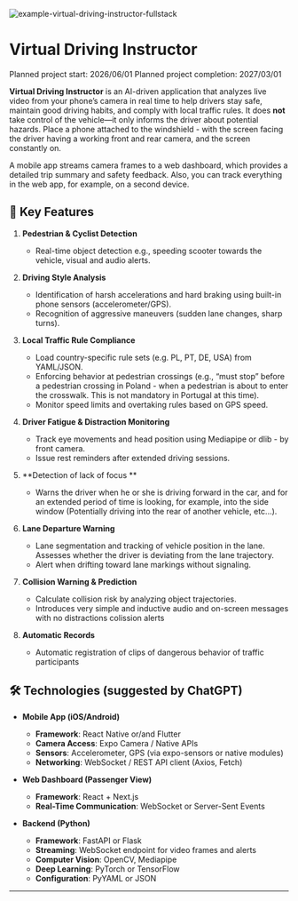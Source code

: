 
![example-virtual-driving-instructor-fullstack](https://github.com/user-attachments/assets/d98acaec-bce4-4061-a9fc-c4351e0767ba)

# Virtual Driving Instructor

Planned project start: 2026/06/01 
Planned project completion: 2027/03/01

**Virtual Driving Instructor** is an AI-driven application that analyzes live video from your phone’s camera in real time to help drivers stay safe, maintain good driving habits, and comply with local traffic rules. It does **not** take control of the vehicle—it only informs the driver about potential hazards.
Place a phone attached to the windshield - with the screen facing the driver having a working front and rear camera, and the screen constantly on.

A mobile app streams camera frames to a web dashboard, which provides a detailed trip summary and safety feedback.
Also, you can track everything in the web app, for example, on a second device.

## 🔑 Key Features

1. **Pedestrian & Cyclist Detection**  
   - Real-time object detection e.g., speeding scooter towards the vehicle, visual and audio alerts.

2. **Driving Style Analysis**  
   - Identification of harsh accelerations and hard braking using built-in phone sensors (accelerometer/GPS).  
   - Recognition of aggressive maneuvers (sudden lane changes, sharp turns).  

3. **Local Traffic Rule Compliance**  
   - Load country-specific rule sets (e.g. PL, PT, DE, USA) from YAML/JSON.  
    - Enforcing behavior at pedestrian crossings (e.g., “must stop” before a pedestrian crossing in Poland - when a pedestrian is about to enter the crosswalk. This is not mandatory in Portugal at this time).  
   - Monitor speed limits and overtaking rules based on GPS speed.

4. **Driver Fatigue & Distraction Monitoring**  
   - Track eye movements and head position using Mediapipe or dlib - by front camera.  
   - Issue rest reminders after extended driving sessions.

5. **Detection of lack of focus **  
   - Warns the driver when he or she is driving forward in the car, and for an extended period of time is looking, for example, into the side window (Potentially driving into the rear of another vehicle, etc...).
  
6. **Lane Departure Warning**  
   - Lane segmentation and tracking of vehicle position in the lane.  Assesses whether the driver is deviating from the lane trajectory.
   - Alert when drifting toward lane markings without signaling.

7. **Collision Warning & Prediction**  
   - Calculate collision risk by analyzing object trajectories.  
   - Introduces very simple and inductive audio and on-screen messages with no distractions colission alerts

8. **Automatic Records**  
   - Automatic registration of clips of dangerous behavior of traffic participants
  
## 🛠️ Technologies (suggested by ChatGPT)

- **Mobile App (iOS/Android)**  
  - **Framework**: React Native or/and Flutter  
  - **Camera Access**: Expo Camera / Native APIs  
  - **Sensors**: Accelerometer, GPS (via expo-sensors or native modules)  
  - **Networking**: WebSocket / REST API client (Axios, Fetch)

- **Web Dashboard (Passenger View)**  
  - **Framework**: React + Next.js  
  - **Real-Time Communication**: WebSocket or Server-Sent Events  

- **Backend (Python)**  
  - **Framework**: FastAPI or Flask  
  - **Streaming**: WebSocket endpoint for video frames and alerts  
  - **Computer Vision**: OpenCV, Mediapipe  
  - **Deep Learning**: PyTorch or TensorFlow  
  - **Configuration**: PyYAML or JSON

---
  
     
